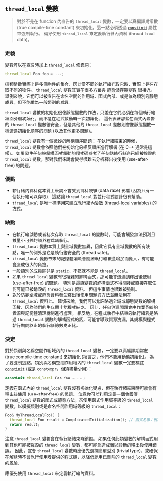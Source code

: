 ## `thread_local` 變數

> 對於不是在 function 內宣告的 `thread_local` 變數，一定要以真編譯期常數 (true compile-time constant) 來初始化，這一點必須透過 [`constinit`](https://en.cppreference.com/w/cpp/language/constinit) 屬性來強制執行。 偏好使用 `thread_local` 來定義執行緒內資料 (thread-local data)。

### 定義

變數可以在宣告時加上 `thread_local` 修飾詞：

```cpp
thread_local Foo foo = ...;
```

這類變數實際上是多個物件的集合，因此當不同的執行緒存取它時，實際上是在存取不同的物件。 `thread_local` 變數其實在很多方面與 [靜態儲存期變數](static-and-global-variables.md) 很接近。 舉例來說，它們可以被宣告在命名空間的作用域、函式內部、或是做為類別的靜態成員，但不能做為一般類別的成員。

`thread_local` 變數的初始化很像靜態變數的作法，只差在它們必須在每個執行緒裡面分別初始化，而不是在程式啟動時一次初始化。 這代表著那些在函式內宣告的 `thread_local` 變數很安全，但是其他的 `thread_local` 變數則會像靜態變數一樣遭遇初始化順序的問題 (以及其他更多問題)。

`thread_local` 變數有一個微妙的解構順序問題： 在執行緒結束的時候，`thread_local` 變數會依照他們被初始化的相反順序進行解構 (在 C++ 通常是這樣)。 如果發生任何被解構函式觸動的程式碼參考了任何該執行緒內已經被銷毀的 `thread_local` 變數，那對我們來說會變得很難去分析釋出後使用 (use-after-free) 的問題。

### 優點

- 執行緒內資料從本質上來說不會受到資料競爭 (data race) 影響 (因為只有一個執行緒可以存取)，這點讓 `thread_local` 對並行程式設計很有幫助。
- `thread_local` 是唯一標準用來建立執行緒內變數 (thread-local variables) 的方式。

### 缺點

- 在執行緒啟動或者初次存取 `thread_local` 的變數時，可能會觸發無法預測且數量不可控的額外程式碼執行。
- `thread_local` 變數本質上與全域變數無異，因此它具有全域變數的所有缺點，唯一的例外是它是執行緒安全的 (thread safe)。
- `thread_local` 變數帶來的記憶體消耗會隨著執行緒數量增加而變大，有可能會造成很大的負擔。
- 一般類別的成員除非是 `static`，不然就不能是 `thread_local`。
- 如果 `thread_local` 變數有很複雜的解構函式，那可能會遭遇到釋出後使用 (use-after-free) 的問題。 特別是這類變數的解構函式不得間接或直接存取任何可能已被銷毀的 `thread_local` 資料。 但這件事情也很難被強制。
- 對於防範全域或靜態資料發生釋出後使用問題的方法並無法用在 `thread_local` 資料上。 確切來說，我們可以允許略過全域或靜態變數的解構函數，因為他們的生存期止於程式結束。 因此，任何洩漏問題會由作業系統的資源與記憶體清理機制進行處理。 相反地，在程式執行中結束的執行緒若是略過 `thread_local` 變數的解構函式的話，可能會導致資源洩漏，其規模與程式執行期間終止的執行緒總數成正比。

### 決定

對於類別與名稱空間作用域內的 `thread_local` 變數，一定要以真編譯期常數 (true compile-time constant) 來初始化 (換言之，他們不能用動態初始化)。 為了要強制這點，類別與名稱空間作用域內的 `thread_local` 變數一定要標註 [`constinit`](https://en.cppreference.com/w/cpp/language/constinit) (或是 `constexpr`，但須盡量少用)：

```cpp
constinit thread_local Foo foo = ...;
```

定義在函式內的 `thread_local` 變數沒有初始化疑慮，但在執行緒結束時可能會有釋出後使用 (use-after-free) 的問題。 注意你可以利用定義一個會回傳 `thread_local` 變數的函式或靜態方法，來使用函式作用域等級的 `thread_local` 變數，以模擬類別或是命名空間作用域等級的 `thread_local`：

```cpp
Foo& MyThreadLocalFoo() {
  thread_local Foo result = ComplicatedInitialization(); // 函式名稱：很複雜的初始化
  return result;
}
```

注意 `thread_local` 變數會在執行緒結束時銷毀。 如果任何此類變數的解構函式用到其他可能被摧毀的 `thread_local` 變數，都可能會造成難以診斷的釋出後使用錯誤。 因此，宣告 `thread_local` 變數時應優先選擇簡單型別 (trivial type)，或確保在解構時不會執行使用者提供的程式碼，以降低誤用已刪除的 `thread_local` 變數的風險。

應優先使用 `thread_local` 來定義執行緒內資料。
